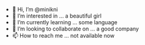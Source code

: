 - 👋 Hi, I’m @minikni
- 👀 I’m interested in ... a beautiful girl
- 🌱 I’m currently learning ... some language
- 💞️ I’m looking to collaborate on ... a good company
- 📫 How to reach me ... not available now

<!---
minikni/minikni is a ✨ special ✨ repository because its `README.md` (this file) appears on your GitHub profile.
You can click the Preview link to take a look at your changes.
--->
